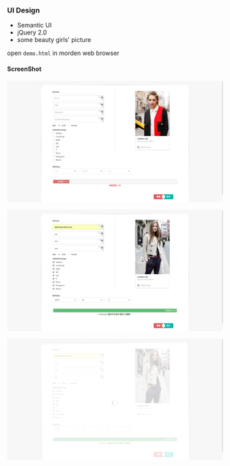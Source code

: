 ### UI Design

+ Semantic UI
+ jQuery 2.0
+ some beauty girls' picture

open `demo.html` in morden web browser

#### ScreenShot
![img1](https://raw.githubusercontent.com/abbshr/UIDesign/master/screenshot/1.png)

![img2](https://raw.githubusercontent.com/abbshr/UIDesign/master/screenshot/3.png)

![img3](https://raw.githubusercontent.com/abbshr/UIDesign/master/screenshot/2.png)